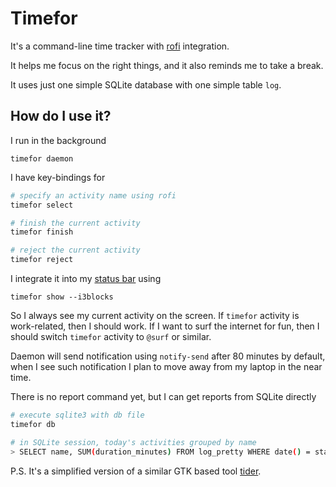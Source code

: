 # Timefor

It's a command-line time tracker with [rofi](https://github.com/davatorium/rofi) integration.

It helps me focus on the right things, and it also reminds me to take a break.

It uses just one simple SQLite database with one simple table `log`.

## How do I use it?
I run in the background
```
timefor daemon
```

I have key-bindings for
```sh
# specify an activity name using rofi
timefor select

# finish the current activity
timefor finish

# reject the current activity
timefor reject
```

I integrate it into my [status bar](https://github.com/vivien/i3blocks) using
```
timefor show --i3blocks
```

So I always see my current activity on the screen. If `timefor` activity is work-related, then I should work. If I want to surf the internet for fun, then I should switch `timefor` activity to `@surf` or similar.

Daemon will send notification using `notify-send` after 80 minutes by default, when I see such notification I plan to
move away from my laptop in the near time.

There is no report command yet, but I can get reports from SQLite directly
```sh
# execute sqlite3 with db file
timefor db

# in SQLite session, today's activities grouped by name
> SELECT name, SUM(duration_minutes) FROM log_pretty WHERE date() = started_date GROUP BY name;
```

P.S. It's a simplified version of a similar GTK based tool [tider](https://github.com/naspeh/tider).
